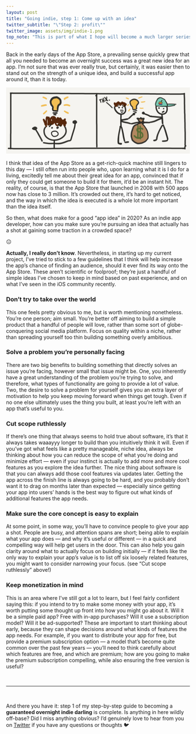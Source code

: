 ```yaml
---
layout: post
title: "Going indie, step 1: Come up with an idea"
twitter_subtitle: "\"Step 2: profit\""
twitter_image: assets/img/indie-1.png
top_note: "This is part of what I hope will become a much larger series. Check out the <a href=\"https://danielgauthier.me/2020/01/26/indie-intro.html\">introduction</a> if you haven't already!" 
---
```


Back in the early days of the App Store, a prevailing sense quickly grew that all you needed to become an overnight success was a great new idea for an app. I’m not sure that was ever really true, but certainly, it was easier then to stand out on the strength of a unique idea, and build a successful app around it, than it is today. 

![Have idea, profit](/assets/img/indie-1.png)

I think that idea of the App Store as a get-rich-quick machine still lingers to this day — I still often run into people who, upon learning what it is I do for a living, excitedly tell me about their great idea for an app, convinced that if only they could get someone to build it for them, it’d be an instant hit. The reality, of course, is that the App Store that launched in 2008 with 500 apps now has close to 3 million. It’s crowded out there, it’s hard to get noticed, and the way in which the idea is executed is a whole lot more important than the idea itself.

So then, what does make for a good “app idea” in 2020? As an indie app developer, how can you make sure you’re pursuing an idea that actually has a shot at gaining some traction in a crowded space? 

😐

**Actually, I really don’t know**. Nevertheless, in starting up my current project, I’ve tried to stick to a few guidelines that I think will help increase the app’s chance of finding an audience, should it ever find its way onto the App Store. These aren’t scientific or foolproof; they’re just a handful of simple ideas I’ve chosen to keep in mind based on past experience, and on what I’ve seen in the iOS community recently.

### Don’t try to take over the world
This one feels pretty obvious to me, but is worth mentioning nonetheless. You’re one person; aim small. You’re better off aiming to build a simple product that a handful of people will love, rather than some sort of globe-conquering social media platform. Focus on quality within a niche, rather than spreading yourself too thin building something overly ambitious.

### Solve a problem you’re personally facing
There are two big benefits to building something that directly solves an issue you’re facing, however small that issue might be. One, you inherently have a great understanding of the problem you’re trying to solve, and therefore, what types of functionality are going to provide a lot of value. Two, the desire to solve a problem for yourself gives you an extra layer of motivation to help you keep moving forward when things get tough. Even if no one else ultimately uses the thing you built, at least you’re left with an app that’s useful to you. 

### Cut scope ruthlessly
If there’s one thing that always seems to hold true about software, it’s that it always takes waaayyy longer to build than you intuitively think it will. Even if you’ve got what feels like a pretty manageable, niche idea, always be thinking about how you can reduce the scope of what you're doing and minimize effort — even if your instinct is actually to add more and more cool features as you explore the idea further. The nice thing about software is that you can always add those cool features via updates later. Getting the app across the finish line is always going to be hard, and you probably don’t want it to drag on months later than expected — especially since getting your app into users’ hands is the best way to figure out what kinds of additional features the app needs. 

### Make sure the core concept is easy to explain
At some point, in some way, you’ll have to convince people to give your app a shot. People are busy, and attention spans are short; being able to explain what your app does — and why it’s useful or different — in a quick and compelling way will help get users in the door. This can also help you gain clarity around what to actually focus on building initially — if it feels like the only way to explain your app’s value is to list off six loosely related features, you might want to consider narrowing your focus. (see “Cut scope ruthlessly” above!)

### Keep monetization in mind
This is an area where I’ve still got a lot to learn, but I feel fairly confident saying this: if you intend to try to make some money with your app, it’s worth putting some thought up front into how you might go about it. Will it be a simple paid app? Free with in-app purchases? Will it use a subscription model? Will it be ad-supported? These are important to start thinking about early, because they can shape decisions around what kinds of features the app needs. For example, if you want to distribute your app for free, but provide a premium subscription option — a model that’s become quite common over the past few years — you’ll need to think carefully about which features are free, and which are premium; how are you going to make the premium subscription compelling, while also ensuring the free version is useful?

<br/>

---

<br/>

And there you have it: step 1 of my step-by-step guide to becoming a **guaranteed overnight indie darling** is complete. Is anything in here wildly off-base? Did I miss anything obvious? I’d genuinely love to hear from you on [Twitter](https://twitter.com/danielmgauthier) if you have any questions or thoughts 🐦

